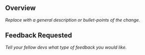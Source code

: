 ## Overview

_Replace with a general description or bullet-points of the change._

## Feedback Requested

_Tell your fellow devs what type of feedback you would like._
